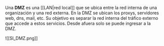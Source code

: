 Una **DMZ** es una [[LAN|red local]] que se ubica entre la red interna de una organización y una red externa. En la DMZ se ubican los proxys, servidores web, dns, mail, etc. Su objetivo es separar la red interna del tráfico externo que accede a estos servicios. Desde afuera solo se puede ingresar a la DMZ.

![[SI_DMZ.png]]
